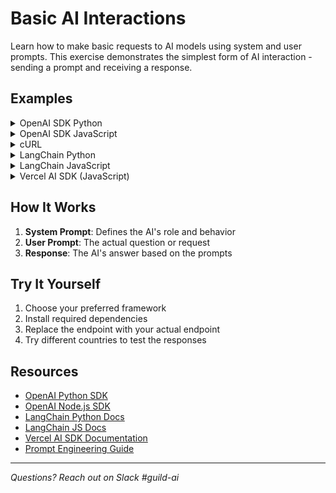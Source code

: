 # Basic AI Interactions

Learn how to make basic requests to AI models using system and user prompts. This exercise demonstrates the simplest form of AI interaction - sending a prompt and receiving a response.

## Examples

<details>
<summary>OpenAI SDK Python</summary>

```python
from openai import OpenAI

client = OpenAI(
    base_url="https://ai.company.internal/v1",
    api_key="not-needed"
)

response = client.chat.completions.create(
    model="gpt-4",
    messages=[
        {
            "role": "system",
            "content": "You are a geography expert. Your task is to provide the capital city of any country asked. Respond only with the city name."
        },
        {
            "role": "user",
            "content": "France"
        }
    ]
)

result = response.choices[0].message.content
print(result)
```

</details>

<details>
<summary>OpenAI SDK JavaScript</summary>

```javascript
import OpenAI from 'openai';

const client = new OpenAI({
  baseURL: 'https://ai.company.internal/v1',
  apiKey: 'not-needed'
});

const response = await client.chat.completions.create({
  model: 'gpt-4',
  messages: [
    {
      role: 'system',
      content: 'You are a geography expert. Your task is to provide the capital city of any country asked. Respond only with the city name.'
    },
    {
      role: 'user',
      content: 'France'
    }
  ]
});

const result = response.choices[0].message.content;
console.log(result);
```

</details>

<details>
<summary>cURL</summary>

```bash
curl https://ai.company.internal/v1/chat/completions \
  -H "Content-Type: application/json" \
  -d '{
    "model": "gpt-4",
    "messages": [
      {
        "role": "system",
        "content": "You are a geography expert. Your task is to provide the capital city of any country asked. Respond only with the city name."
      },
      {
        "role": "user",
        "content": "France"
      }
    ]
  }' | jq -r '.choices[0].message.content'
```

</details>

<details>
<summary>LangChain Python</summary>

```python
from langchain.llms import Custom
from langchain.schema import SystemMessage, HumanMessage

llm = Custom(endpoint="https://ai.company.internal/v1/chat")

messages = [
    SystemMessage(content="You are a geography expert. Your task is to provide the capital city of any country asked. Respond only with the city name."),
    HumanMessage(content="France")
]

result = llm.invoke(messages)
print(result)
```

</details>

<details>
<summary>LangChain JavaScript</summary>

```javascript
import { ChatOpenAI } from "langchain/chat_models/openai";
import { SystemMessage, HumanMessage } from "langchain/schema";

const model = new ChatOpenAI({
  modelName: "gpt-4",
  configuration: { basePath: "https://ai.company.internal/v1" }
});

const messages = [
  new SystemMessage("You are a geography expert. Your task is to provide the capital city of any country asked. Respond only with the city name."),
  new HumanMessage("France")
];

const result = await model.invoke(messages);
console.log(result.content);
```

</details>

<details>
<summary>Vercel AI SDK (JavaScript)</summary>

```javascript
import { createOpenAI } from '@ai-sdk/openai';
import { generateText } from 'ai';

const result = await generateText({
  model: createOpenAI({ baseURL: 'https://ai.company.internal/v1' })('gpt-4'),
  system: 'You are a geography expert. Your task is to provide the capital city of any country asked. Respond only with the city name.',
  prompt: 'France'
});
console.log(result.text);
```

</details>

## How It Works

1. **System Prompt**: Defines the AI's role and behavior
2. **User Prompt**: The actual question or request
3. **Response**: The AI's answer based on the prompts

## Try It Yourself

1. Choose your preferred framework
2. Install required dependencies
3. Replace the endpoint with your actual endpoint
4. Try different countries to test the responses

## Resources

- [OpenAI Python SDK](https://github.com/openai/openai-python)
- [OpenAI Node.js SDK](https://github.com/openai/openai-node)
- [LangChain Python Docs](https://python.langchain.com/)
- [LangChain JS Docs](https://js.langchain.com/)
- [Vercel AI SDK Documentation](https://sdk.vercel.ai/docs)
- [Prompt Engineering Guide](https://www.promptingguide.ai/)

---

*Questions? Reach out on Slack #guild-ai*

